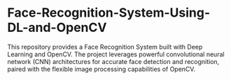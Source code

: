 # Face-Recognition-System-Using-DL-and-OpenCV
This repository provides a Face Recognition System built with Deep Learning and OpenCV. The project leverages powerful convolutional neural network (CNN) architectures for accurate face detection and recognition, paired with the flexible image processing capabilities of OpenCV.
